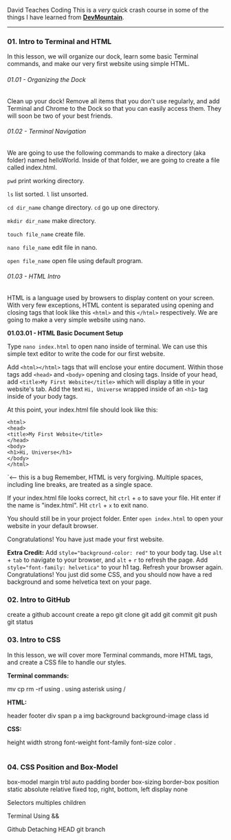 David Teaches Coding
This is a _very_ quick crash course in some of the things I have learned from [__DevMountain__](www.devmountain.com "DevMountain's Homepage").

---
### 01. Intro to Terminal and HTML
In this lesson, we will organize our dock, learn some basic Terminal commands, and make our very first website using simple HTML.

###### 01.01 - Organizing the Dock

Clean up your dock! Remove all items that you don't use regularly, and add Terminal and Chrome to the Dock so that you can easily access them. They will soon be two of your best friends.


###### 01.02 - Terminal Navigation

We are going to use the following commands to make a directory (aka folder) named helloWorld. Inside of that folder, we are going to create a file called index.html.

`pwd` print working directory.

`ls` list sorted. `l` list unsorted.

`cd dir_name` change directory. `cd` go up one directory.

`mkdir dir_name` make directory.

`touch file_name` create file.

`nano file_name` edit file in nano.

`open file_name` open file using default program.


###### 01.03 - HTML Intro

HTML is a language used by browsers to display content on your screen. With very few exceptions, HTML content is separated using opening and closing tags that look like this `<html>` and this `</html>` respectively. We are going to make a very simple website using nano.

__01.03.01 - HTML Basic Document Setup__

Type `nano index.html` to open nano inside of terminal. We can use this simple text editor to write the code for our first website.

Add `<html></html>` tags that will enclose your entire document. Within those tags add `<head>` and `<body>` opening and closing tags. Inside of your head, add `<title>My First Website</title>` which will display a title in your website's tab. Add the text `Hi, Universe` wrapped inside of an `<h1>` tag inside of your body tags.

At this point, your index.html file should look like this:

```
<html>
<head>
<title>My First Website</title>
</head>
<body>
<h1>Hi, Universe</h1>
</body>
</html>
```
`<-- this is a bug
Remember, HTML is very forgiving. Multiple spaces, including line breaks, are treated as a single space.

If your index.html file looks correct, hit `ctrl` + `o` to save your file. Hit enter if the name is "index.html". Hit `ctrl` + `x` to exit nano.

You should still be in your project folder. Enter `open index.html` to open your website in your default browser.

Congratulations! You have just made your first website.

__Extra Credit:__ Add `style="background-color: red"` to your body tag. Use `alt` + `tab` to navigate to your browser, and `alt` + `r` to refresh the page. Add `style="font-family: helvetica"` to your h1 tag. Refresh your browser again. Congratulations! You just did some CSS, and you should now have a red background and some helvetica text on your page.


### 02. Intro to GitHub
create a github account
create a repo
git clone
git add
git commit
git push
git status


### 03. Intro to CSS
In this lesson, we will cover more Terminal commands, more HTML tags, and create a CSS file to handle our styles.

__Terminal commands:__

mv
cp
rm -rf
using .
using asterisk
using /

__HTML:__

header
footer
div
span
p
a
img
background
background-image
class
id

__CSS:__

height
width
strong
font-weight
font-family
font-size
color
.
#



### 04. CSS Position and Box-Model
box-model
margin
	trbl
	auto
padding
border
box-sizing border-box
position
	static
	absolute
    relative
    fixed
top, right, bottom, left
display
	none

Selectors
multiples
children

Terminal
Using &&

Github
Detaching HEAD
git branch


